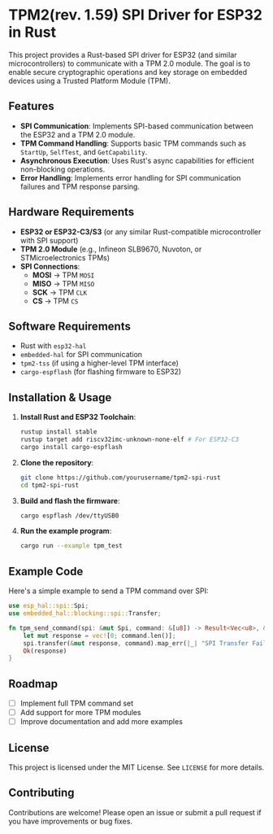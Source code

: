 # TPM2(rev. 1.59) SPI Driver for ESP32 in Rust

This project provides a Rust-based SPI driver for ESP32 (and similar microcontrollers) to communicate with a TPM 2.0 module. The goal is to enable secure cryptographic operations and key storage on embedded devices using a Trusted Platform Module (TPM).

## Features
- **SPI Communication**: Implements SPI-based communication between the ESP32 and a TPM 2.0 module.
- **TPM Command Handling**: Supports basic TPM commands such as `StartUp`, `SelfTest`, and `GetCapability`.
- **Asynchronous Execution**: Uses Rust's async capabilities for efficient non-blocking operations.
- **Error Handling**: Implements error handling for SPI communication failures and TPM response parsing.

## Hardware Requirements
- **ESP32 or ESP32-C3/S3** (or any similar Rust-compatible microcontroller with SPI support)
- **TPM 2.0 Module** (e.g., Infineon SLB9670, Nuvoton, or STMicroelectronics TPMs)
- **SPI Connections**:
  - **MOSI** → TPM `MOSI`
  - **MISO** → TPM `MISO`
  - **SCK** → TPM `CLK`
  - **CS** → TPM `CS`

## Software Requirements
- Rust with `esp32-hal`
- `embedded-hal` for SPI communication
- `tpm2-tss` (if using a higher-level TPM interface)
- `cargo-espflash` (for flashing firmware to ESP32)

## Installation & Usage

1. **Install Rust and ESP32 Toolchain**:
   ```sh
   rustup install stable
   rustup target add riscv32imc-unknown-none-elf # For ESP32-C3
   cargo install cargo-espflash
   ```

2. **Clone the repository**:
   ```sh
   git clone https://github.com/yourusername/tpm2-spi-rust
   cd tpm2-spi-rust
   ```

3. **Build and flash the firmware**:
   ```sh
   cargo espflash /dev/ttyUSB0
   ```

4. **Run the example program**:
   ```sh
   cargo run --example tpm_test
   ```

## Example Code
Here's a simple example to send a TPM command over SPI:
```rust
use esp_hal::spi::Spi;
use embedded_hal::blocking::spi::Transfer;

fn tpm_send_command(spi: &mut Spi, command: &[u8]) -> Result<Vec<u8>, &'static str> {
    let mut response = vec![0; command.len()];
    spi.transfer(&mut response, command).map_err(|_| "SPI Transfer Failed")?;
    Ok(response)
}
```

## Roadmap
- [ ] Implement full TPM command set
- [ ] Add support for more TPM modules
- [ ] Improve documentation and add more examples

## License
This project is licensed under the MIT License. See `LICENSE` for more details.

## Contributing
Contributions are welcome! Please open an issue or submit a pull request if you have improvements or bug fixes.
